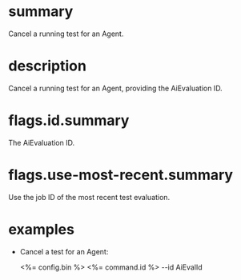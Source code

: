 # summary

Cancel a running test for an Agent.

# description

Cancel a running test for an Agent, providing the AiEvaluation ID.

# flags.id.summary

The AiEvaluation ID.

# flags.use-most-recent.summary

Use the job ID of the most recent test evaluation.

# examples

- Cancel a test for an Agent:

  <%= config.bin %> <%= command.id %> --id AiEvalId

